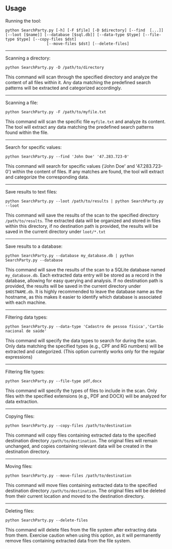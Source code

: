 ## Usage

Running the tool:

    python SearchParty.py [-h] [-F $file] [-D $directory] [--find  [...]] [--loot [$name]] [--database [$sql.db]] [--data-type $type] [--file-type $type] [--copy-files $dst]
                      [--move-files $dst] [--delete-files]

---

Scanning a directory:
    
    python SearchParty.py -D /path/to/directory

This command will scan through the specified directory and analyze the content of all files within it. Any data matching the predefined search patterns will be extracted and categorized accordingly.

---

Scanning a file:

    python SearchParty.py -F /path/to/myfile.txt

This command will scan the specific file `myfile.txt` and analyze its content. The tool will extract any data matching the predefined search patterns found within the file.

---

Search for specific values:

    python SearchParty.py --find 'John Doe' '47.283.723-0'

This command will search for specific values ('John Doe' and '47.283.723-0') within the content of files. If any matches are found, the tool will extract and categorize the corresponding data.

---

Save results to text files:

    python SearchParty.py --loot /path/to/results | python SearchParty.py --loot

This command will save the results of the scan to the specified directory `/path/to/results`. The extracted data will be organized and stored in files within this directory, if no destination path is provided, the results will be saved in the current directory under `loot/*.txt`

---

Save results to a database:

    python SearchParty.py --database my_database.db | python SearchParty.py --database

This command will save the results of the scan to a SQLite database named `my_database.db`. Each extracted data entry will be stored as a record in the database, allowing for easy querying and analysis. If no destination path is provided, the results will be saved in the current directory under `$HOSTNAME.db`. It is highly recommended to leave the database name as the hostname, as this makes it easier to identify which database is associated with each machine.

---

Filtering data types:

    python SearchParty.py --data-type 'Cadastro de pessoa física','Cartão nacional de saúde'


This command will specify the data types to search for during the scan. Only data matching the specified types (e.g., CPF and RG numbers) will be extracted and categorized. (This option currently works only for the regular expressions)

---

Filtering file types:

    python SearchParty.py --file-type pdf,docx

This command will specify the types of files to include in the scan. Only files with the specified extensions (e.g., PDF and DOCX) will be analyzed for data extraction.

---

Copying files:

    python SearchParty.py --copy-files /path/to/destination

This command will copy files containing extracted data to the specified destination directory `/path/to/destination`. The original files will remain unchanged, and copies containing relevant data will be created in the destination directory.

---

Moving files:

    python SearchParty.py --move-files /path/to/destination


This command will move files containing extracted data to the specified destination directory `/path/to/destination`. The original files will be deleted from their current location and moved to the destination directory.

---

Deleting files:

    python SearchParty.py --delete-files

This command will delete files from the file system after extracting data from them. Exercise caution when using this option, as it will permanently remove files containing extracted data from the file system.